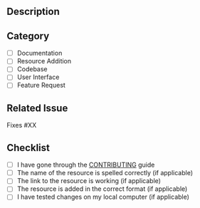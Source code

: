 ## Description

<!-- Describe the changes made in the pull request -->

## Category

<!-- Type 'x' in the square brackets '[ ]' to check the corresponding category -->

- [ ] Documentation
- [ ] Resource Addition
- [ ] Codebase
- [ ] User Interface
- [ ] Feature Request

## Related Issue

<!-- Link the pull request to the corresponding issue by replacing 'XX' with the issue number -->

Fixes #XX

## Checklist

<!-- Type 'x' in the square brackets '[ ]' to check the corresponding criteria -->

- [ ] I have gone through the [CONTRIBUTING](https://github.com/Sriparno08/Start-Contributing/blob/main/CONTRIBUTING.md) guide
- [ ] The name of the resource is spelled correctly (if applicable)
- [ ] The link to the resource is working (if applicable)
- [ ] The resource is added in the correct format (if applicable)
- [ ] I have tested changes on my local computer (if applicable)
